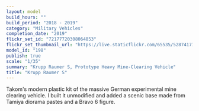 ```yaml
---
layout: model
build_hours: ""
build_period: "2018 - 2019"
category: "Military Vehicles"
completion_date: "2019"
flickr_set_id: "72177720308064853"
flickr_set_thumbnail_url: "https://live.staticflickr.com/65535/52874177038_f4f86f4d5f_m.jpg"
model_id: "198"
publish: true
scale: "1/35"
summary: "Krupp Raumer S, Prototype Heavy Mine-Clearing Vehicle"
title: "Krupp Raumer S"
---
```


Takom's modern plastic kit of the massive German experimental mine clearing vehicle. I built it unmodified and added a scenic base made from Tamiya diorama pastes and a Bravo 6 figure.
